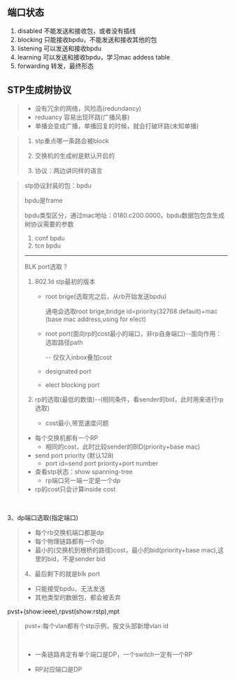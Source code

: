 ## 端口状态

1. disabled 不能发送和接收包，或者没有插线
2. blocking 只能接收bpdu，不能发送和接收其他的包
3. listening  可以发送和接收bpdu
4. learning  可以发送和接收bpdu，学习mac addess table
5. forwarding 转发，最终形态



## STP生成树协议

> - 没有冗余的网络，风险高(redundancy)
> - reduancy 容易出现环路(广播风暴)
> - 单播会变成广播，单播回复的时候，就会打破环路(未知单播)



> 1. stp重点哪一条路会被block
>
> 2. 交换机的生成树是默认开启的
>
> 3. 协议：两边讲同样的语言



> stp协议封装的包：bpdu
>
> bpdu是frame
>
> bpdu类型区分，通过mac地址：0180.c200.0000，bpdu数据包包含生成树协议需要的参数
>
> 1. conf bpdu
> 2. tcn bpdu
>
> ---
>
> BLK port选取？
>
> 1. 802.1d stp最初的版本
>
>    - root brige(选取完之后，从rb开始发送bpdu)
>
>      通电会选取root brige,bridge id=priority(32768 default)+mac (base mac address,using for elect)
>
>    - root port(面向rp的cost最小的端口，非rp自身端口)--面向作用：选取路径path
>
>      -- 仅仅入inbox叠加cost
>
>    - designated port
>
>    - elect blocking port
>
> 2. rp的选取(最低的数值)--(相同条件，看sender的bid，此时用来进行rp选取)
>
>    - cost最小,带宽速度问题
> - 每个交换机都有一个RP
>    - 相同的cost，此时比较sender的BID(priority+base mac)
> - send port priority (默认128)
>    - port id=send port priority+port number
> - 查看stp状态：show spanning-tree
>    - rp端口另一端一定是一个dp
> - rp的cost只会计算inside cost
>
> 

​                  

3、dp端口选取(指定端口)

> - 每个rb交换机端口都是dp
> - 每个物理链路都有一个dp
> - 最小的(交换机到根桥的路径)cost，最小的bid(priority+base mac),这里的bid，不是sender bid
>
> 4、最后剩下的就是blk port
>
> - 只能接受bpdu，无法发送
> - 其他类型的数据包，都会被丢弃



pvst+(show:ieee),rpvst(show:rstp),mpt

> pvst+:每个vlan都有个stp示例，报文头部新增vlan id
>
> ​	
>
> - 一条链路肯定有单个端口是DP，一个switch一定有一个RP
>
> - RP对应端口是DP

